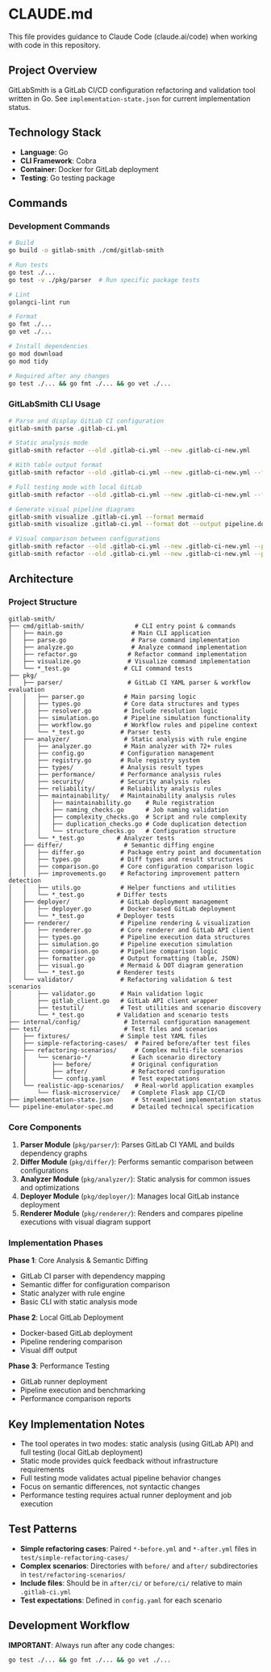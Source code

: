 # CLAUDE.md

This file provides guidance to Claude Code (claude.ai/code) when working with code in this repository.

## Project Overview

GitLabSmith is a GitLab CI/CD configuration refactoring and validation tool written in Go. See `implementation-state.json` for current implementation status.

## Technology Stack

- **Language**: Go
- **CLI Framework**: Cobra
- **Container**: Docker for GitLab deployment
- **Testing**: Go testing package

## Commands

### Development Commands
```bash
# Build
go build -o gitlab-smith ./cmd/gitlab-smith

# Run tests
go test ./...
go test -v ./pkg/parser  # Run specific package tests

# Lint
golangci-lint run

# Format
go fmt ./...
go vet ./...

# Install dependencies
go mod download
go mod tidy

# Required after any changes
go test ./... && go fmt ./... && go vet ./...
```

### GitLabSmith CLI Usage
```bash
# Parse and display GitLab CI configuration
gitlab-smith parse .gitlab-ci.yml

# Static analysis mode
gitlab-smith refactor --old .gitlab-ci.yml --new .gitlab-ci-new.yml

# With table output format
gitlab-smith refactor --old .gitlab-ci.yml --new .gitlab-ci-new.yml --format table

# Full testing mode with local GitLab
gitlab-smith refactor --old .gitlab-ci.yml --new .gitlab-ci-new.yml --full-test

# Generate visual pipeline diagrams
gitlab-smith visualize .gitlab-ci.yml --format mermaid
gitlab-smith visualize .gitlab-ci.yml --format dot --output pipeline.dot

# Visual comparison between configurations
gitlab-smith refactor --old .gitlab-ci.yml --new .gitlab-ci-new.yml --pipeline-compare --format mermaid
gitlab-smith refactor --old .gitlab-ci.yml --new .gitlab-ci-new.yml --pipeline-compare --format dot --output comparison.dot
```

## Architecture

### Project Structure
```
gitlab-smith/
├── cmd/gitlab-smith/              # CLI entry point & commands
│   ├── main.go                   # Main CLI application
│   ├── parse.go                  # Parse command implementation
│   ├── analyze.go                # Analyze command implementation
│   ├── refactor.go              # Refactor command implementation
│   ├── visualize.go             # Visualize command implementation
│   └── *_test.go               # CLI command tests
├── pkg/
│   ├── parser/                  # GitLab CI YAML parser & workflow evaluation
│   │   ├── parser.go           # Main parsing logic
│   │   ├── types.go            # Core data structures and types
│   │   ├── resolver.go         # Include resolution logic
│   │   ├── simulation.go       # Pipeline simulation functionality
│   │   ├── workflow.go         # Workflow rules and pipeline context
│   │   └── *_test.go          # Parser tests
│   ├── analyzer/               # Static analysis with rule engine
│   │   ├── analyzer.go         # Main analyzer with 72+ rules
│   │   ├── config.go          # Configuration management
│   │   ├── registry.go        # Rule registry system
│   │   ├── types/             # Analysis result types
│   │   ├── performance/       # Performance analysis rules
│   │   ├── security/          # Security analysis rules
│   │   ├── reliability/       # Reliability analysis rules
│   │   ├── maintainability/   # Maintainability analysis rules
│   │   │   ├── maintainability.go    # Rule registration
│   │   │   ├── naming_checks.go      # Job naming validation
│   │   │   ├── complexity_checks.go  # Script and rule complexity
│   │   │   ├── duplication_checks.go # Code duplication detection
│   │   │   └── structure_checks.go   # Configuration structure
│   │   └── *_test.go         # Analyzer tests
│   ├── differ/                 # Semantic diffing engine
│   │   ├── differ.go          # Package entry point and documentation
│   │   ├── types.go           # Diff types and result structures
│   │   ├── comparison.go      # Core configuration comparison logic
│   │   ├── improvements.go    # Refactoring improvement pattern detection
│   │   ├── utils.go           # Helper functions and utilities
│   │   └── *_test.go         # Differ tests
│   ├── deployer/              # GitLab deployment management
│   │   ├── deployer.go        # Docker-based GitLab deployment
│   │   └── *_test.go         # Deployer tests
│   ├── renderer/              # Pipeline rendering & visualization
│   │   ├── renderer.go        # Core renderer and GitLab API client
│   │   ├── types.go           # Pipeline execution data structures
│   │   ├── simulation.go      # Pipeline execution simulation
│   │   ├── comparison.go      # Pipeline comparison logic
│   │   ├── formatter.go       # Output formatting (table, JSON)
│   │   ├── visual.go          # Mermaid & DOT diagram generation
│   │   └── *_test.go         # Renderer tests
│   └── validator/             # Refactoring validation & test scenarios
│       ├── validator.go       # Main validation logic
│       ├── gitlab_client.go   # GitLab API client wrapper
│       ├── testutil/          # Test utilities and scenario discovery
│       └── *_test.go         # Validation and scenario tests
├── internal/config/            # Internal configuration management
├── test/                       # Test files and scenarios
│   ├── fixtures/              # Simple test YAML files
│   ├── simple-refactoring-cases/  # Paired before/after test files
│   ├── refactoring-scenarios/     # Complex multi-file scenarios
│   │   └── scenario-*/           # Each scenario directory
│   │       ├── before/           # Original configuration
│   │       ├── after/            # Refactored configuration
│   │       └── config.yaml       # Test expectations
│   └── realistic-app-scenarios/   # Real-world application examples
│       └── flask-microservice/   # Complete Flask app CI/CD
├── implementation-state.json      # Streamlined implementation status
└── pipeline-emulator-spec.md     # Detailed technical specification
```

### Core Components

1. **Parser Module** (`pkg/parser/`): Parses GitLab CI YAML and builds dependency graphs
2. **Differ Module** (`pkg/differ/`): Performs semantic comparison between configurations
3. **Analyzer Module** (`pkg/analyzer/`): Static analysis for common issues and optimizations
4. **Deployer Module** (`pkg/deployer/`): Manages local GitLab instance deployment
5. **Renderer Module** (`pkg/renderer/`): Renders and compares pipeline executions with visual diagram support

### Implementation Phases

**Phase 1**: Core Analysis & Semantic Diffing
- GitLab CI parser with dependency mapping
- Semantic differ for configuration comparison
- Static analyzer with rule engine
- Basic CLI with static analysis mode

**Phase 2**: Local GitLab Deployment
- Docker-based GitLab deployment
- Pipeline rendering comparison
- Visual diff output

**Phase 3**: Performance Testing
- GitLab runner deployment
- Pipeline execution and benchmarking
- Performance comparison reports

## Key Implementation Notes

- The tool operates in two modes: static analysis (using GitLab API) and full testing (local GitLab deployment)
- Static mode provides quick feedback without infrastructure requirements
- Full testing mode validates actual pipeline behavior changes
- Focus on semantic differences, not syntactic changes
- Performance testing requires actual runner deployment and job execution

## Test Patterns

- **Simple refactoring cases**: Paired `*-before.yml` and `*-after.yml` files in `test/simple-refactoring-cases/`
- **Complex scenarios**: Directories with `before/` and `after/` subdirectories in `test/refactoring-scenarios/`
- **Include files**: Should be in `after/ci/` or `before/ci/` relative to main `.gitlab-ci.yml`
- **Test expectations**: Defined in `config.yaml` for each scenario

## Development Workflow

**IMPORTANT**: Always run after any code changes:
```bash
go test ./... && go fmt ./... && go vet ./...
```

